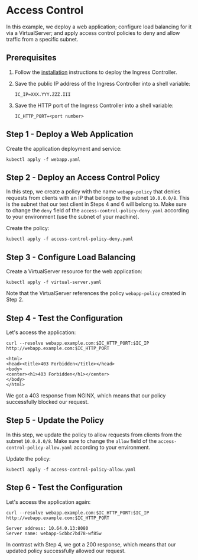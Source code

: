# Access Control

In this example, we deploy a web application; configure load balancing for it via a VirtualServer; and apply access
control policies to deny and allow traffic from a specific subnet.

## Prerequisites

1. Follow the [installation](https://docs.nginx.com/nginx-ingress-controller/installation/installation-with-manifests/)
   instructions to deploy the Ingress Controller.
1. Save the public IP address of the Ingress Controller into a shell variable:

    ```console
    IC_IP=XXX.YYY.ZZZ.III
    ```

1. Save the HTTP port of the Ingress Controller into a shell variable:

    ```console
    IC_HTTP_PORT=<port number>
    ```

## Step 1 - Deploy a Web Application

Create the application deployment and service:

```console
kubectl apply -f webapp.yaml
```

## Step 2 - Deploy an Access Control Policy

In this step, we create a policy with the name `webapp-policy` that denies requests from clients with an IP that belongs
to the subnet `10.0.0.0/8`. This is the subnet that our test client in Steps 4 and 6 will belong to. Make sure to change
the `deny` field of the `access-control-policy-deny.yaml` according to your environment (use the subnet of your
machine).

Create the policy:

```console
kubectl apply -f access-control-policy-deny.yaml
```

## Step 3 - Configure Load Balancing

Create a VirtualServer resource for the web application:

```console
kubectl apply -f virtual-server.yaml
```

Note that the VirtualServer references the policy `webapp-policy` created in Step 2.

## Step 4 - Test the Configuration

Let's access the application:

```console
curl --resolve webapp.example.com:$IC_HTTP_PORT:$IC_IP http://webapp.example.com:$IC_HTTP_PORT
```

```text
<html>
<head><title>403 Forbidden</title></head>
<body>
<center><h1>403 Forbidden</h1></center>
</body>
</html>
```

We got a 403 response from NGINX, which means that our policy successfully blocked our request.

## Step 5 - Update the Policy

In this step, we update the policy to allow requests from clients from the subnet `10.0.0.0/8`. Make sure to change the
`allow` field of the `access-control-policy-allow.yaml` according to your environment.

Update the policy:

```console
kubectl apply -f access-control-policy-allow.yaml
```

## Step 6 - Test the Configuration

Let's access the application again:

```console
curl --resolve webapp.example.com:$IC_HTTP_PORT:$IC_IP http://webapp.example.com:$IC_HTTP_PORT
```

```text
Server address: 10.64.0.13:8080
Server name: webapp-5cbbc7bd78-wf85w
```

In contrast with Step 4, we got a 200 response, which means that our updated policy successfully allowed our request.
